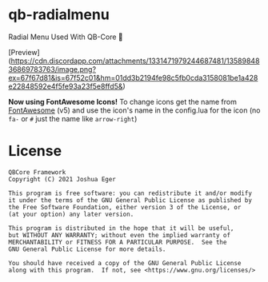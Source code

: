 # qb-radialmenu
Radial Menu Used With QB-Core :arrows_counterclockwise:


[Preview] (https://cdn.discordapp.com/attachments/1331471979244687481/1358984836869783763/image.png?ex=67f67d81&is=67f52c01&hm=01dd3b2194fe98c5fb0cda3158081be1a428e22848592e4f5fe93a23f5e8ffd5&)


**Now using FontAwesome Icons!**
To change icons get the name from [FontAwesome](https://fontawesome.com/v5.0/icons?d=gallery&p=2&s=brands,light,regular,solid&m=free) (v5) and use the icon's name in the config.lua for the icon (no `fa-` or `#` just the name like `arrow-right`)

# License

    QBCore Framework
    Copyright (C) 2021 Joshua Eger

    This program is free software: you can redistribute it and/or modify
    it under the terms of the GNU General Public License as published by
    the Free Software Foundation, either version 3 of the License, or
    (at your option) any later version.

    This program is distributed in the hope that it will be useful,
    but WITHOUT ANY WARRANTY; without even the implied warranty of
    MERCHANTABILITY or FITNESS FOR A PARTICULAR PURPOSE.  See the
    GNU General Public License for more details.

    You should have received a copy of the GNU General Public License
    along with this program.  If not, see <https://www.gnu.org/licenses/>
